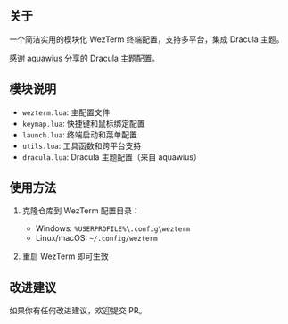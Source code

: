 ## 关于

一个简洁实用的模块化 WezTerm 终端配置，支持多平台，集成 Dracula 主题。

感谢 [aquawius](https://github.com/aquawius) 分享的 Dracula 主题配置。

## 模块说明

- `wezterm.lua`: 主配置文件
- `keymap.lua`: 快捷键和鼠标绑定配置
- `launch.lua`: 终端启动和菜单配置
- `utils.lua`: 工具函数和跨平台支持
- `dracula.lua`: Dracula 主题配置（来自 aquawius）

## 使用方法

1. 克隆仓库到 WezTerm 配置目录：
   - Windows: `%USERPROFILE%\.config\wezterm`
   - Linux/macOS: `~/.config/wezterm`

2. 重启 WezTerm 即可生效

## 改进建议

如果你有任何改进建议，欢迎提交 PR。
